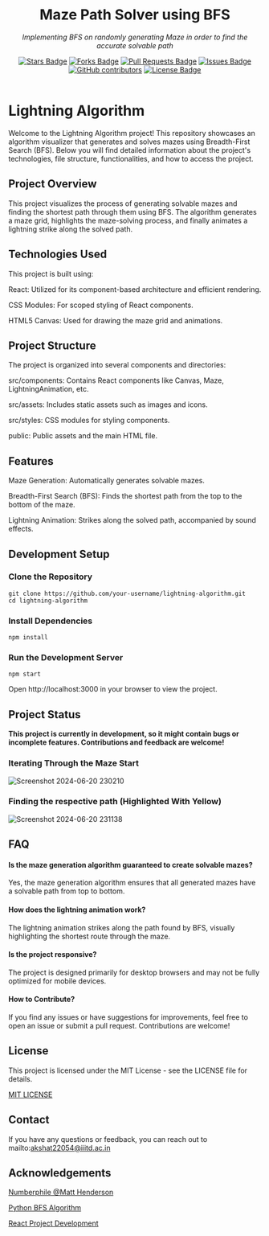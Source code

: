 <h1 align="center">Maze Path Solver using BFS</h1>
<p align="center"><i>Implementing BFS on randomly generating Maze in order to find the accurate solvable path</i></p>
<div align="center">
  <a href="https://github.com/akshatrajsaxena/lightning-algorithm/stargazers"><img src="https://img.shields.io/github/stars/akshatrajsaxena/lightning-algorithm" alt="Stars Badge"/></a>
  <a href="https://github.com/akshatrajsaxena/lightning-algorithm/network/members"><img src="https://img.shields.io/github/forks/akshatrajsaxena/lightning-algorithm" alt="Forks Badge"/></a>
  <a href="https://github.com/akshatrajsaxena/lightning-algorithm/pulls"><img src="https://img.shields.io/github/issues-pr/akshatrajsaxena/lightning-algorithm" alt="Pull Requests Badge"/></a>
  <a href="https://github.com/akshatrajsaxena/lightning-algorithm/issues"><img src="https://img.shields.io/github/issues/akshatrajsaxena/lightning-algorithm" alt="Issues Badge"/></a>
  <a href="https://github.com/akshatrajsaxena/lightning-algorithm/graphs/contributors"><img alt="GitHub contributors" src="https://img.shields.io/github/contributors/akshatrajsaxena/lightning-algorithm" ?color=2b9348"></a>
  <a href="https://github.com/akshatrajsaxena/lightning-algorithm/blob/master/LICENSE"><img src="https://img.shields.io/github/license/akshatrajsaxena/lightning-algorithm ?color=2b9348" alt="License Badge"/></a>
</div>
<br>


# Lightning Algorithm

Welcome to the Lightning Algorithm project! This repository showcases an algorithm visualizer that generates and solves mazes using Breadth-First Search (BFS). Below you will find detailed information about the project's technologies, file structure, functionalities, and how to access the project.

## Project Overview
This project visualizes the process of generating solvable mazes and finding the shortest path through them using BFS. The algorithm generates a maze grid, highlights the maze-solving process, and finally animates a lightning strike along the solved path.

## Technologies Used
This project is built using:

React: Utilized for its component-based architecture and efficient rendering.

CSS Modules: For scoped styling of React components.

HTML5 Canvas: Used for drawing the maze grid and animations.

## Project Structure
The project is organized into several components and directories:

src/components: Contains React components like Canvas, Maze, LightningAnimation, etc.

src/assets: Includes static assets such as images and icons.

src/styles: CSS modules for styling components.

public: Public assets and the main HTML file.

## Features

Maze Generation: Automatically generates solvable mazes.

Breadth-First Search (BFS): Finds the shortest path from the top to the bottom of the maze.

Lightning Animation: Strikes along the solved path, accompanied by sound effects.

## Development Setup

### Clone the Repository
```
git clone https://github.com/your-username/lightning-algorithm.git
cd lightning-algorithm
```

### Install Dependencies
```
npm install
```
### Run the Development Server
```
npm start
```

Open http://localhost:3000 in your browser to view the project.

## Project Status
**This project is currently in development, so it might contain bugs or incomplete features. Contributions and feedback are welcome!**


### Iterating Through the Maze Start

![Screenshot 2024-06-20 230210](https://github.com/akshatrajsaxena/lightning-algorithm/assets/119042958/c867f2ab-fcd1-465c-8cf6-6fe5a130e18a)



### Finding the respective path (Highlighted With Yellow)

![Screenshot 2024-06-20 231138](https://github.com/akshatrajsaxena/lightning-algorithm/assets/119042958/e4832cf0-f421-4655-ad21-0e92da52c1e4)

## FAQ

#### Is the maze generation algorithm guaranteed to create solvable mazes?
Yes, the maze generation algorithm ensures that all generated mazes have a solvable path from top to bottom.

#### How does the lightning animation work?
The lightning animation strikes along the path found by BFS, visually highlighting the shortest route through the maze.

#### Is the project responsive?
The project is designed primarily for desktop browsers and may not be fully optimized for mobile devices.

#### How to Contribute?
If you find any issues or have suggestions for improvements, feel free to open an issue or submit a pull request. Contributions are welcome!

## License

This project is licensed under the MIT License - see the LICENSE file for details.

[MIT LICENSE](https://github.com/akshatrajsaxena/lightning-algorithm/blob/master/LICENSE)

## Contact

If you have any questions or feedback, you can reach out to mailto:akshat22054@iiitd.ac.in

## Acknowledgements

[Numberphile @Matt Henderson](https://www.youtube.com/watch?v=akZ8JJ4gGLs)

[Python BFS Algorithm](https://github.com/Aaryan-R-S/Lightning-BFS)

[React Project Development](https://youtu.be/LDB4uaJ87e0?si=f8MV7LT90Lmy_ziZ)
